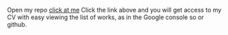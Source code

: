 Open my repo [click at me](https://dimatany.github.io/WorkingExamples/)
Click the link above and you will get access to my CV with easy viewing the list of works, as in the Google console so or github.